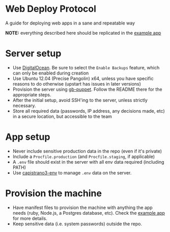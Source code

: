 # Web Deploy Protocol

A guide for deploying web apps in a sane and repeatable way

**NOTE:** everything described here should be replicated in the [example app](https://github.com/groupbuddies/gb-puppet-test-app)

# Server setup

* Use [DigitalOcean](https://www.digitalocean.com/). Be sure to select the `Enable Backups` feature, which can only be enabled during creation
* Use Ubuntu 12.04 (Precise Pangolin) x64, unless you have specific reasons to do otherwise (upstart has issues in later versions)
* Provision the server using [gb-puppet](https://github.com/groupbuddies/gb-puppet). Follow the README there for the appropriate steps.
* After the initial setup, avoid SSH'ing to the server, unless strictly necessary.
* Store all required data (passwords, IP address, any decisions made, etc) in a secure location, but accessible to the team

# App setup

* Never include sensitive production data in the repo (even if it's private)
* Include a `Procfile.production` (and `Procfile.staging`, if applicable)
* A `.env` file should exist in the server with all env data required (including PATH)
* Use [capistrano3-env](https://github.com/naps62/capistrano3-env) to manage `.env` data on the server.

# Provision the machine

* Have manifest files to provision the machine with anything the app needs (ruby, Node.js, a Postgres database, etc). Check the [example app](https://github.com/groupbuddies/gb-puppet-test-app) for more details.
* Keep sensitive data (i.e. system passwords) outside the repo.
